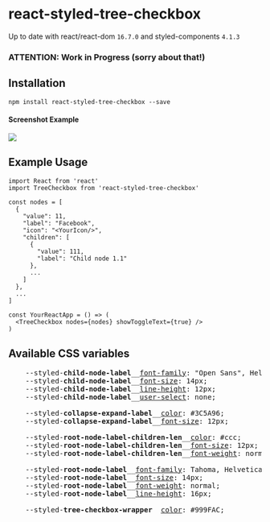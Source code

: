 react-styled-tree-checkbox
============

Up to date with react/react-dom `16.7.0` and styled-components `4.1.3`

### ATTENTION: Work in Progress (sorry about that!)

## Installation

`npm install react-styled-tree-checkbox --save`

#### Screenshot Example
![](https://i.ibb.co/9g04sLw/Screen-Shot-2018-12-22-at-18-52-43.png)

## Example Usage

    import React from 'react'
    import TreeCheckbox from 'react-styled-tree-checkbox'

    const nodes = [
      {
        "value": 11,
        "label": "Facebook",
        "icon": "<YourIcon/>",
        "children": [
          {
            "value": 111,
            "label": "Child node 1.1"
          },
          ...
        ]
      },
      ...
    ]

    const YourReactApp = () => (
      <TreeCheckbox nodes={nodes} showToggleText={true} />
    )

## Available CSS variables
<pre>
    --styled-<b>child-node-label</b>__<a href="https://developer.mozilla.org/en-US/docs/Web/CSS/font-family">font-family</a>: "Open Sans", Helvetica, Arial, sans-serif;
    --styled-<b>child-node-label</b>__<a href="https://developer.mozilla.org/en-US/docs/Web/CSS/font-size">font-size</a>: 14px;
    --styled-<b>child-node-label</b>__<a href="https://developer.mozilla.org/en-US/docs/Web/CSS/line-height">line-height</a>: 12px;
    --styled-<b>child-node-label</b>__<a href="https://developer.mozilla.org/en-US/docs/Web/CSS/user-select">user-select</a>: none;

    --styled-<b>collapse-expand-label</b>__<a href="https://developer.mozilla.org/en-US/docs/Web/CSS/color">color</a>: #3C5A96;
    --styled-<b>collapse-expand-label</b>__<a href="https://developer.mozilla.org/en-US/docs/Web/CSS/font-size">font-size</a>: 12px;

    --styled-<b>root-node-label-children-len</b>__<a href="https://developer.mozilla.org/en-US/docs/Web/CSS/color">color</a>: #ccc;
    --styled-<b>root-node-label-children-len</b>__<a href="https://developer.mozilla.org/en-US/docs/Web/CSS/font-size">font-size</a>: 12px;
    --styled-<b>root-node-label-children-len</b>__<a href="https://developer.mozilla.org/en-US/docs/Web/CSS/font-weight">font-weight</a>: normal;

    --styled-<b>root-node-label</b>__<a href="https://developer.mozilla.org/en-US/docs/Web/CSS/font-family">font-family</a>: Tahoma, Helvetica, Arial, sans-serif;
    --styled-<b>root-node-label</b>__<a href="https://developer.mozilla.org/en-US/docs/Web/CSS/font-size">font-size</a>: 14px;
    --styled-<b>root-node-label</b>__<a href="https://developer.mozilla.org/en-US/docs/Web/CSS/font-weight">font-weight</a>: normal;
    --styled-<b>root-node-label</b>__<a href="https://developer.mozilla.org/en-US/docs/Web/CSS/line-height">line-height</a>: 16px;

    --styled-<b>tree-checkbox-wrapper</b>__<a href="https://developer.mozilla.org/en-US/docs/Web/CSS/color">color</a>: #999FAC;
</pre>
